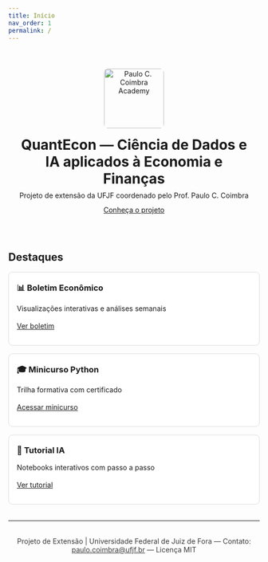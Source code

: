 ```yaml
---
title: Início
nav_order: 1
permalink: /
---
```


<style>
:root { --qe-max: 1100px; }
.qe-hero { text-align:center; padding:2.5rem 1rem 2rem; margin:0 auto 1rem; max-width:var(--qe-max); }
.qe-logo { width:120px; height:auto; border-radius:8px; margin-bottom:.75rem; }
.qe-hero h1 { margin:.25rem 0 .5rem; font-weight:700; }
.qe-hero p { margin:.25rem 0 .75rem; }
.qe-cards { display:grid; gap:1rem; grid-template-columns:repeat(auto-fit,minmax(250px,1fr)); margin:0 auto 2rem; max-width:var(--qe-max); }
.qe-card { padding:1rem; border:1px solid var(--color-border,#ddd); border-radius:.5rem; background:var(--color-canvas-subtle,#fff); }
.qe-card h3 { margin-top:.25rem; }
.qe-card .btn { display:inline-block; margin-top:.25rem; }
.qe-footer { text-align:center; margin:2rem auto 0; max-width:var(--qe-max); opacity:.85; }
</style>

<div class="qe-hero">
  <img src="{{ '/assets/Paulo_C_Coimbra_Academy_logo.jpg' | relative_url }}" alt="Paulo C. Coimbra Academy" class="qe-logo">
  <h1>QuantEcon — Ciência de Dados e IA aplicados à Economia e Finanças</h1>
  <p>Projeto de extensão da UFJF coordenado pelo Prof. Paulo C. Coimbra</p>
  <p><a class="btn btn-primary" href="{{ '/docs/sobre' | relative_url }}">Conheça o projeto</a></p>
</div>

## Destaques

<div class="qe-cards">
  <div class="qe-card">
    <h3>📊 Boletim Econômico</h3>
    <p>Visualizações interativas e análises semanais</p>
    <p><a class="btn" href="{{ '/docs/boletins' | relative_url }}">Ver boletim</a></p>
  </div>
  <div class="qe-card">
    <h3>🎓 Minicurso Python</h3>
    <p>Trilha formativa com certificado</p>
    <p><a class="btn" href="{{ '/docs/minicursos' | relative_url }}">Acessar minicurso</a></p>
  </div>
  <div class="qe-card">
    <h3>🧪 Tutorial IA</h3>
    <p>Notebooks interativos com passo a passo</p>
    <p><a class="btn" href="{{ '/docs/tutoriais' | relative_url }}">Ver tutorial</a></p>
  </div>
</div>

---

<p class="qe-footer">
  Projeto de Extensão | Universidade Federal de Juiz de Fora — 
  Contato: <a href="mailto:paulo.coimbra@ufjf.br">paulo.coimbra@ufjf.br</a> — Licença MIT
</p>

